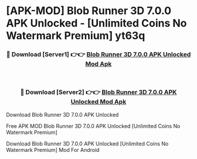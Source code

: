 # [APK-MOD] Blob Runner 3D 7.0.0 APK Unlocked - [Unlimited Coins No Watermark Premium] yt63q



<div align="center">
<h3>🔴 Download [Server1] 👉👉 <a href="https://momento.my/?title=Blob_Runner_3D_7.0.0_APK_Unlocked">Blob Runner 3D 7.0.0 APK Unlocked Mod Apk</a></h3><br>

<h3>🔴 Download [Server2] 👉👉 <a href="https://momento.my/?title=Blob_Runner_3D_7.0.0_APK_Unlocked">Blob Runner 3D 7.0.0 APK Unlocked Mod Apk</a></h3>
</div>



Download Blob Runner 3D 7.0.0 APK Unlocked 

Free APK MOD Blob Runner 3D 7.0.0 APK Unlocked [Unlimited Coins No Watermark Premium]

Download Blob Runner 3D 7.0.0 APK Unlocked [Unlimited Coins No Watermark Premium] Mod For Android
